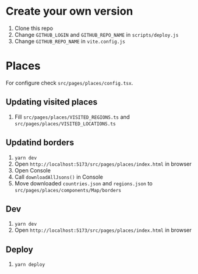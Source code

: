 # Create your own version

1. Clone this repo
2. Change `GITHUB_LOGIN` and `GITHUB_REPO_NAME` in `scripts/deploy.js`
3. Change `GITHUB_REPO_NAME` in `vite.config.js`

# Places

For configure check `src/pages/places/config.tsx`.

## Updating visited places

1. Fill `src/pages/places/VISITED_REGIONS.ts` and `src/pages/places/VISITED_LOCATIONS.ts`

## Updatind borders

1. `yarn dev`
2. Open `http://localhost:5173/src/pages/places/index.html` in browser
3. Open Console
4. Call `downloadAllJsons()` in Console
5. Move downloaded `countries.json` and `regions.json` to `src/pages/places/components/Map/borders`

## Dev

1. `yarn dev`
2. Open `http://localhost:5173/src/pages/places/index.html` in browser

## Deploy

1. `yarn deploy`
